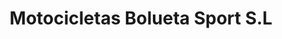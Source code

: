 ---
title: "Motocicletas Bolueta Sport S.L"
url: /bilbao/motocicletas-bolueta-sport-s-l/
shop: motocicleta
---